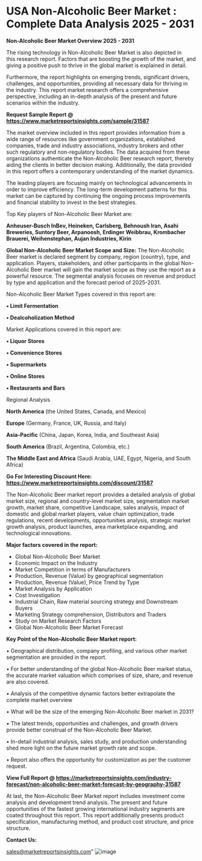  # USA Non-Alcoholic Beer Market : Complete Data Analysis 2025 - 2031

<Strong> Non-Alcoholic Beer Market Overview 2025 - 2031</strong>

The rising technology in Non-Alcoholic Beer Market is also depicted in this research report. Factors that are boosting the growth of the market, and giving a positive push to thrive in the global market is explained in detail.

Furthermore, the report highlights on emerging trends, significant drivers, challenges, and opportunities, providing all necessary data for thriving in the industry. This report market research offers a comprehensive perspective, including an in-depth analysis of the present and future scenarios within the industry.

<strong>Request Sample Report @ <a href=https://www.marketreportsinsights.com/sample/31587>https://www.marketreportsinsights.com/sample/31587</a></strong>

The market overview included in this report provides information from a wide range of resources like government organizations, established companies, trade and industry associations, industry brokers and other such regulatory and non-regulatory bodies. The data acquired from these organizations authenticate the Non-Alcoholic Beer research report, thereby aiding the clients in better decision making. Additionally, the data provided in this report offers a contemporary understanding of the market dynamics.

The leading players are focusing mainly on technological advancements in order to improve efficiency. The long-term development patterns for this market can be captured by continuing the ongoing process improvements and financial stability to invest in the best strategies.

Top Key players of Non-Alcoholic Beer Market are:

<strong>Anheuser-Busch InBev, Heineken, Carlsberg, Behnoush Iran, Asahi Breweries, Suntory Beer, Arpanoosh, Erdinger Weibbrau, Krombacher Brauerei, Weihenstephan, Aujan Industries, Kirin</strong>

<strong><b>Global Non-Alcoholic Beer Market Scope and Size:</b></strong>
The Non-Alcoholic Beer market is declared segment by company, region (country), type, and application. Players, stakeholders, and other participants in the global Non-Alcoholic Beer market will gain the market scope as they use the report as a powerful resource. The segmental analysis focuses on revenue and product by type and application and the forecast period of 2025-2031.

Non-Alcoholic Beer Market Types covered in this report are:

<strong>• Limit Fermentation

• Dealcoholization Method</strong>

Market Applications covered in this report are:

<strong>• Liquor Stores

• Convenience Stores

• Supermarkets

• Online Stores

• Restaurants and Bars</strong> 

Regional Analysis

<strong>North America</strong> (the United States, Canada, and Mexico)

<strong>Europe</strong> (Germany, France, UK, Russia, and Italy)

<strong>Asia-Pacific</strong> (China, Japan, Korea, India, and Southeast Asia)

<strong>South America</strong> (Brazil, Argentina, Colombia, etc.)

<strong>The Middle East and Africa</strong> (Saudi Arabia, UAE, Egypt, Nigeria, and South Africa)

<strong>Go For Interesting Discount Here: <a href=https://www.marketreportsinsights.com/discount/31587>https://www.marketreportsinsights.com/discount/31587</a></strong>

The Non-Alcoholic Beer market report provides a detailed analysis of global market size, regional and country-level market size, segmentation market growth, market share, competitive Landscape, sales analysis, impact of domestic and global market players, value chain optimization, trade regulations, recent developments, opportunities analysis, strategic market growth analysis, product launches, area marketplace expanding, and technological innovations.

<strong><b>Major factors covered in the report:</b></strong>
<ul>
  <li>Global Non-Alcoholic Beer Market </li>
  <li>Economic Impact on the Industry</li>
  <li>Market Competition in terms of Manufacturers</li>
  <li>Production, Revenue (Value) by geographical segmentation</li>
  <li>Production, Revenue (Value), Price Trend by Type</li>
  <li>Market Analysis by Application</li>
  <li>Cost Investigation</li>
  <li>Industrial Chain, Raw material sourcing strategy and Downstream Buyers</li>
  <li>Marketing Strategy comprehension, Distributors and Traders</li>
  <li>Study on Market Research Factors</li>
  <li>Global Non-Alcoholic Beer Market Forecast</li>
</ul>

<strong><b>Key Point of the Non-Alcoholic Beer Market report:</b></strong>

• Geographical distribution, company profiling, and various other market segmentation are provided in the report.

• For better understanding of the global Non-Alcoholic Beer market status, the accurate market valuation which comprises of size, share, and revenue are also covered.

• Analysis of the competitive dynamic factors better extrapolate the complete market overview

• What will be the size of the emerging Non-Alcoholic Beer market in 2031?

• The latest trends, opportunities and challenges, and growth drivers provide better construal of the Non-Alcoholic Beer Market.

• In-detail industrial analysis, sales study, and production understanding shed more light on the future market growth rate and scope.

• Report also offers the opportunity for customization as per the customer request.

<strong><b>View Full Report @ <a href=https://marketreportsinsights.com/industry-forecast/non-alcoholic-beer-market-forecast-by-geography-31587>https://marketreportsinsights.com/industry-forecast/non-alcoholic-beer-market-forecast-by-geography-31587</a></b></strong>


At last, the Non-Alcoholic Beer Market report includes investment come analysis and development trend analysis. The present and future opportunities of the fastest growing international industry segments are coated throughout this report. This report additionally presents product specification, manufacturing method, and product cost structure, and price structure.

<strong>Contact Us:</strong>

sales@marketreportsinsights.com"
![image](https://github.com/user-attachments/assets/aef1535e-e494-4f54-8334-8ceb116e6759)
